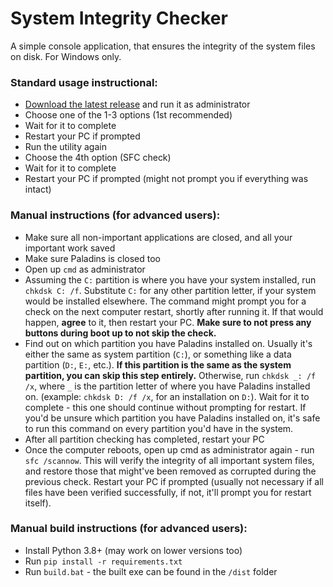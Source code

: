 # System Integrity Checker
A simple console application, that ensures the integrity of the system files on disk. For Windows only.

### Standard usage instructional:
- [Download the latest release](https://github.com/DevilXD/System_Integrity_Verificator/releases/) and run it as administrator
- Choose one of the 1-3 options (1st recommended)
- Wait for it to complete
- Restart your PC if prompted
- Run the utility again
- Choose the 4th option (SFC check)
- Wait for it to complete
- Restart your PC if prompted (might not prompt you if everything was intact)

### Manual instructions (for advanced users):
- Make sure all non-important applications are closed, and all your important work saved
- Make sure Paladins is closed too
- Open up `cmd` as administrator
- Assuming the `C:` partition is where you have your system installed, run `chkdsk C: /f`. Substitute `C:` for any other partition letter, if your system would be installed elsewhere. The command might prompt you for a check on the next computer restart, shortly after running it. If that would happen, **agree** to it, then restart your PC. __Make sure to not press any buttons during boot up to not skip the check.__
- Find out on which partition you have Paladins installed on. Usually it's either the same as system partition (`C:`), or something like a data partition (`D:`, `E:`, etc.). __If this partition is the same as the system partition, you can skip this step entirely.__ Otherwise, run `chkdsk _: /f /x`, where `_` is the partition letter of where you have Paladins installed on. (example: `chkdsk D: /f /x`, for an installation on `D:`). Wait for it to complete - this one should continue without prompting for restart. If you'd be unsure which partition you have Paladins installed on, it's safe to run this command on every partition you'd have in the system.
- After all partition checking has completed, restart your PC
- Once the computer reboots, open up cmd as administrator again - run `sfc /scannow`. This will verify the integrity of all important system files, and restore those that might've been removed as corrupted during the previous check. Restart your PC if prompted (usually not necessary if all files have been verified successfully, if not, it'll prompt you for restart itself).

### Manual build instructions (for advanced users):
- Install Python 3.8+ (may work on lower versions too)
- Run `pip install -r requirements.txt`
- Run `build.bat` - the built exe can be found in the `/dist` folder
